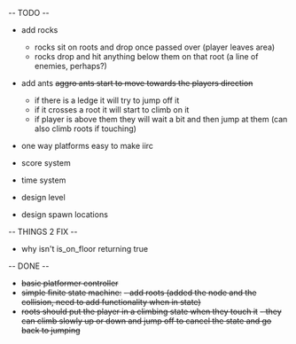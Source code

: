 -- TODO --
- add rocks
	- rocks sit on  roots and drop once passed over (player leaves area)
	- rocks drop and hit anything below them on that root (a line of enemies, perhaps?)
- add ants
	~~aggro ants start to move towards the players direction~~
	- if there is a ledge it will try to jump off it 
	- if it crosses a root it will start to climb on it 
	- if player is above them they will wait a bit and then jump at them (can also climb roots if touching)

- one way platforms easy to make iirc
- score system
- time system
- design level 
- design spawn locations

-- THINGS 2 FIX --
- why isn't is_on_floor returning true

-- DONE --
- ~~basic platformer controller~~
- ~~simple finite state machine:~~
~~- add roots (added the node and the collision, need to add functionality when in state)~~ 
- ~~roots should put the player in a climbing state when they touch it~~
~~- they can climb slowly up or down and jump off to cancel the state and go back to jumping~~